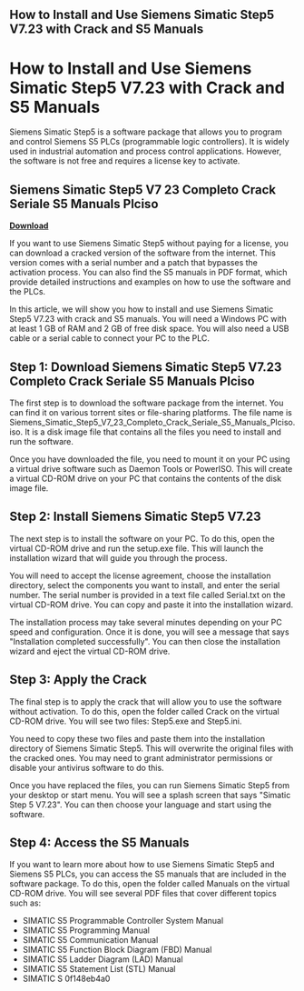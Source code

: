 ## How to Install and Use Siemens Simatic Step5 V7.23 with Crack and S5 Manuals

  
# How to Install and Use Siemens Simatic Step5 V7.23 with Crack and S5 Manuals
 
Siemens Simatic Step5 is a software package that allows you to program and control Siemens S5 PLCs (programmable logic controllers). It is widely used in industrial automation and process control applications. However, the software is not free and requires a license key to activate.
 
## Siemens Simatic Step5 V7 23 Completo Crack Seriale S5 Manuals Plciso


[**Download**](https://www.google.com/url?q=https%3A%2F%2Fssurll.com%2F2tLv5i&sa=D&sntz=1&usg=AOvVaw1ipMLkuYAdd2ahTHML-idA)

 
If you want to use Siemens Simatic Step5 without paying for a license, you can download a cracked version of the software from the internet. This version comes with a serial number and a patch that bypasses the activation process. You can also find the S5 manuals in PDF format, which provide detailed instructions and examples on how to use the software and the PLCs.
 
In this article, we will show you how to install and use Siemens Simatic Step5 V7.23 with crack and S5 manuals. You will need a Windows PC with at least 1 GB of RAM and 2 GB of free disk space. You will also need a USB cable or a serial cable to connect your PC to the PLC.
 
## Step 1: Download Siemens Simatic Step5 V7.23 Completo Crack Seriale S5 Manuals Plciso
 
The first step is to download the software package from the internet. You can find it on various torrent sites or file-sharing platforms. The file name is Siemens\_Simatic\_Step5\_V7\_23\_Completo\_Crack\_Seriale\_S5\_Manuals\_Plciso.iso. It is a disk image file that contains all the files you need to install and run the software.
 
Once you have downloaded the file, you need to mount it on your PC using a virtual drive software such as Daemon Tools or PowerISO. This will create a virtual CD-ROM drive on your PC that contains the contents of the disk image file.
 
## Step 2: Install Siemens Simatic Step5 V7.23
 
The next step is to install the software on your PC. To do this, open the virtual CD-ROM drive and run the setup.exe file. This will launch the installation wizard that will guide you through the process.
 
You will need to accept the license agreement, choose the installation directory, select the components you want to install, and enter the serial number. The serial number is provided in a text file called Serial.txt on the virtual CD-ROM drive. You can copy and paste it into the installation wizard.
 
The installation process may take several minutes depending on your PC speed and configuration. Once it is done, you will see a message that says "Installation completed successfully". You can then close the installation wizard and eject the virtual CD-ROM drive.
 
## Step 3: Apply the Crack
 
The final step is to apply the crack that will allow you to use the software without activation. To do this, open the folder called Crack on the virtual CD-ROM drive. You will see two files: Step5.exe and Step5.ini.
 
You need to copy these two files and paste them into the installation directory of Siemens Simatic Step5. This will overwrite the original files with the cracked ones. You may need to grant administrator permissions or disable your antivirus software to do this.
 
Once you have replaced the files, you can run Siemens Simatic Step5 from your desktop or start menu. You will see a splash screen that says "Simatic Step 5 V7.23". You can then choose your language and start using the software.
 
## Step 4: Access the S5 Manuals
 
If you want to learn more about how to use Siemens Simatic Step5 and Siemens S5 PLCs, you can access the S5 manuals that are included in the software package. To do this, open the folder called Manuals on the virtual CD-ROM drive. You will see several PDF files that cover different topics such as:
 
- SIMATIC S5 Programmable Controller System Manual
- SIMATIC S5 Programming Manual
- SIMATIC S5 Communication Manual
- SIMATIC S5 Function Block Diagram (FBD) Manual
- SIMATIC S5 Ladder Diagram (LAD) Manual
- SIMATIC S5 Statement List (STL) Manual
- SIMATIC S 0f148eb4a0
